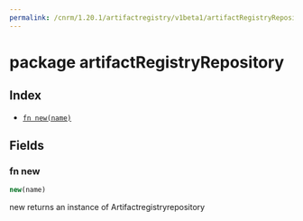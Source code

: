 ```yaml
---
permalink: /cnrm/1.20.1/artifactregistry/v1beta1/artifactRegistryRepository/
---
```


# package artifactRegistryRepository



## Index

* [`fn new(name)`](#fn-new)

## Fields

### fn new

```ts
new(name)
```

new returns an instance of Artifactregistryrepository